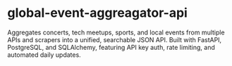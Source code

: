 # global-event-aggreagator-api
Aggregates concerts, tech meetups, sports, and local events from multiple APIs and scrapers into a unified, searchable JSON API. Built with FastAPI, PostgreSQL, and SQLAlchemy, featuring API key auth, rate limiting, and automated daily updates.
